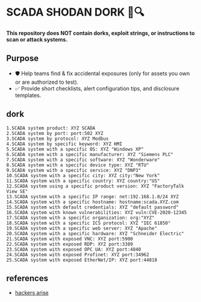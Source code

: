 # SCADA SHODAN DORK 🚫🔍

**This repository does NOT contain dorks, exploit strings, or instructions to scan or attack systems.**

## Purpose

* 🛡️ Help teams find & fix accidental exposures (only for assets you own or are authorized to test).
* ✅ Provide short checklists, alert configuration tips, and disclosure templates.

## dork 
```
1.SCADA system product: XYZ SCADA
2.SCADA system by port: port:502 XYZ
3.SCADA system by protocol: XYZ Modbus
4.SCADA system by specific keyword: XYZ HMI
5.SCADA system with a specific OS: XYZ "Windows XP"
6.SCADA system with a specific manufacturer: XYZ "Siemens PLC"
7.SCADA system with a specific software: XYZ "Wonderware"
8.SCADA system with a specific device type: XYZ "RTU"
9.SCADA system with a specific service: XYZ "DNP3"
10.SCADA system with a specific city: XYZ city:"New York"
11.SCADA system with a specific country: XYZ country:"US"
12.SCADA system using a specific product version: XYZ "FactoryTalk View SE"
13.SCADA system with a specific IP range: net:192.168.1.0/24 XYZ
14.SCADA system with a specific hostname: hostname:scada.XYZ.com
15.SCADA system with default credentials: XYZ "default password"
16.SCADA system with known vulnerabilities: XYZ vuln:CVE-2020-12345
17.SCADA system with a specific organization: org:"XYZ"
18.SCADA system with a specific ICS protocol: XYZ "IEC 61850"
19.SCADA system with a specific web server: XYZ "Apache"
20.SCADA system with a specific hardware: XYZ "Schneider Electric"
21.SCADA system with exposed VNC: XYZ port:5900
22.SCADA system with exposed RDP: XYZ port:3389
23.SCADA system with exposed OPC UA: XYZ port:4840
24.SCADA system with exposed Profinet: XYZ port:34962
25.SCADA system with exposed EtherNet/IP: XYZ port:44818
```

## references
* [hackers arise](https://www.hackers-arise.com/post/2016/06/30/hacking-scada-finding-scada-systems-using-shodan)


